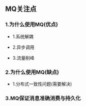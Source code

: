 ## MQ关注点

### 1.为什么使用MQ(优点)

- 1.系统解耦

- 2.异步调用

- 3.流量削峰


### 2.为什么使用MQ(缺点)

- 1.分布式一致性问题(需要解决)



### 3.MQ保证消息准确消费与持久化

